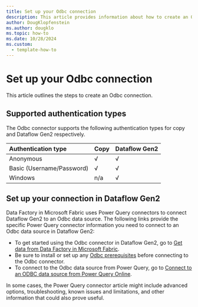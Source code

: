 ```yaml
---
title: Set up your Odbc connection
description: This article provides information about how to create an Odbc data source connection in Microsoft Fabric.
author: DougKlopfenstein
ms.author: dougklo
ms.topic: how-to
ms.date: 10/28/2024
ms.custom:
  - template-how-to
---
```


# Set up your Odbc connection

This article outlines the steps to create an Odbc connection.


## Supported authentication types

The Odbc connector supports the following authentication types for copy and Dataflow Gen2 respectively.  

|Authentication type |Copy |Dataflow Gen2 |
|:---|:---|:---|
|Anonymous| √ | √ |
|Basic (Username/Password)| √ | √ |
|Windows| n/a | √ |

## Set up your connection in Dataflow Gen2

Data Factory in Microsoft Fabric uses Power Query connectors to connect Dataflow Gen2 to an Odbc data source. The following links provide the specific Power Query connector information you need to connect to an Odbc data source in Dataflow Gen2:

- To get started using the Odbc connector in Dataflow Gen2, go to [Get data from Data Factory in Microsoft Fabric](/power-query/where-to-get-data#get-data-from-data-factory-in-microsoft-fabric-preview).
- Be sure to install or set up any [Odbc prerequisites](/power-query/connectors/odbc#prerequisites) before connecting to the Odbc connector.
- To connect to the Odbc data source from Power Query, go to [Connect to an ODBC data source from Power Query Online](/power-query/connectors/odbc#connect-to-an-odbc-data-source-from-power-query-online).

In some cases, the Power Query connector article might include advanced options, troubleshooting, known issues and limitations, and other information that could also prove useful.

